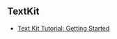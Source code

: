 ## TextKit

- [Text Kit Tutorial: Getting Started](https://www.raywenderlich.com/5960-text-kit-tutorial-getting-started)
